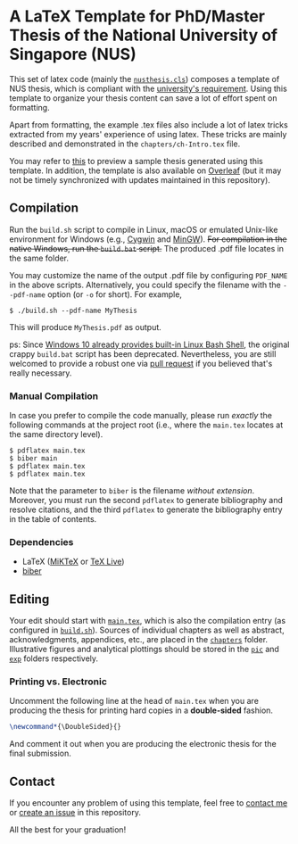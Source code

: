 # A LaTeX Template for PhD/Master Thesis of the National University of Singapore (NUS) #

This set of latex code (mainly the [`nusthesis.cls`](nusthesis.cls)) composes a template of NUS thesis, which is compliant with the [university's requirement](https://www.dropbox.com/s/o6jtrk9y7cil70w/General-Guidelines-and-Instructions-on-Format-of-Research-Thesis-and-Electronic-Submission.pdf?dl=0 "General Guidelines and Instructions on Format of Research Thesis and Electronic Submission").
Using this template to organize your thesis content can save a lot of effort spent on formatting. 

Apart from formatting, the example .tex files also include a lot of latex tricks extracted from my years' experience of using latex.
These tricks are mainly described and demonstrated in the `chapters/ch-Intro.tex` file. 

You may refer to [this](https://www.dropbox.com/s/rar6yxn9u6n19dp/ChickenR.pdf?dl=0) to preview a sample thesis generated using this template. In addition, the template is also available on [Overleaf](https://www.overleaf.com/latex/templates/thesis-template-of-the-national-university-of-singapore-nus/gkvbbgybrjnw) (but it may not be timely synchronized with updates maintained in this repository).

## Compilation ##

Run the `build.sh` script to compile in Linux, macOS or emulated Unix-like environment for Windows (e.g., [Cygwin](https://www.cygwin.com/) and [MinGW](http://www.mingw.org/ "Minimalist GNU for Windows")). ~~For compilation in the native Windows, run the `build.bat` script.~~ The produced .pdf file locates in the same folder. 

You may customize the name of the output .pdf file by configuring `PDF_NAME` in the above scripts. Alternatively, you could specify the filename with the `--pdf-name` option (or `-o` for short). For example, 

```
$ ./build.sh --pdf-name MyThesis
```

This will produce `MyThesis.pdf` as output.

ps: Since [Windows 10 already provides built-in Linux Bash Shell](https://www.howtogeek.com/249966/how-to-install-and-use-the-linux-bash-shell-on-windows-10/), the original crappy `build.bat` script has been deprecated. Nevertheless, you are still welcomed to provide a robust one via [pull request](https://github.com/streamjoin/nusthesis/pulls) if you believed that's really necessary.

### Manual Compilation ###

In case you prefer to compile the code manually, please run *exactly* the following commands at the project root (i.e., where the `main.tex` locates at the same directory level).

```
$ pdflatex main.tex
$ biber main
$ pdflatex main.tex
$ pdflatex main.tex
```

Note that the parameter to `biber` is the filename *without extension*. Moreover, you must run the second `pdflatex` to generate bibliography and resolve citations, and the third `pdflatex` to generate the bibliography entry in the table of contents. 

### Dependencies ###

- LaTeX ([MiKTeX](https://miktex.org/) or [TeX Live](https://www.tug.org/texlive/))
- [biber](http://biblatex-biber.sourceforge.net/ "Biber: A BibTeX replacement for users of BibLaTeX")

## Editing ##

Your edit should start with [`main.tex`](main.tex), which is also the compilation entry (as configured in [`build.sh`](build.sh)). Sources of individual chapters as well as abstract, acknowledgments, appendices, etc., are placed in the [`chapters`](chapters/) folder. Illustrative figures and analytical plottings should be stored in the [`pic`](pic/) and [`exp`](exp/) folders respectively. 

### Printing vs. Electronic ###

Uncomment the following line at the head of `main.tex` when you are producing the thesis for printing hard copies in a **double-sided** fashion. 

```latex
\newcommand*{\DoubleSided}{}
```

And comment it out when you are producing the electronic thesis for the final submission. 

## Contact ##

If you encounter any problem of using this template, feel free to [contact me](http://linqian.me/) or [create an issue](https://github.com/streamjoin/nusthesis/issues) in this repository. 

All the best for your graduation!

